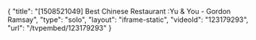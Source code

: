 {
    "title": "[1508521049] Best Chinese Restaurant :Yu & You - Gordon Ramsay",
    "type": "solo",
    "layout": "iframe-static",
    "videoId": "123179293",
    "url": "\/tvpembed\/123179293"
}